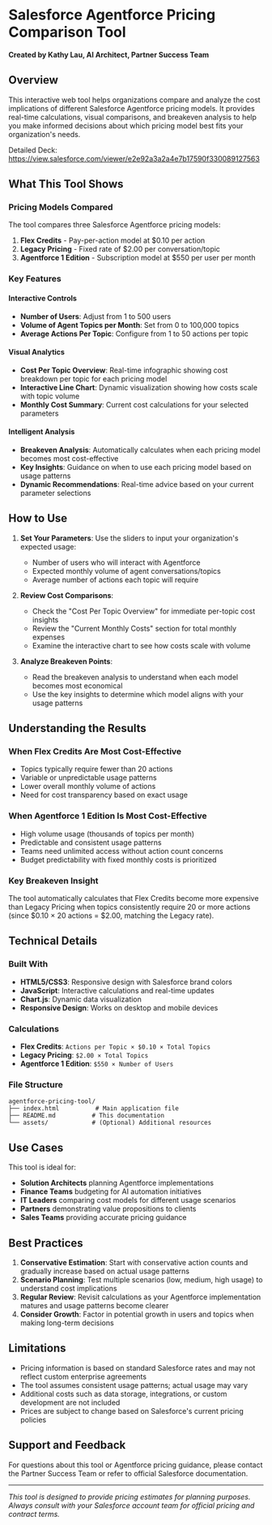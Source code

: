 # Salesforce Agentforce Pricing Comparison Tool

**Created by Kathy Lau, AI Architect, Partner Success Team**

## Overview

This interactive web tool helps organizations compare and analyze the cost implications of different Salesforce Agentforce pricing models. It provides real-time calculations, visual comparisons, and breakeven analysis to help you make informed decisions about which pricing model best fits your organization's needs.

Detailed Deck: https://view.salesforce.com/viewer/e2e92a3a2a4e7b17590f330089127563

## What This Tool Shows

### Pricing Models Compared

The tool compares three Salesforce Agentforce pricing models:

1. **Flex Credits** - Pay-per-action model at $0.10 per action
2. **Legacy Pricing** - Fixed rate of $2.00 per conversation/topic
3. **Agentforce 1 Edition** - Subscription model at $550 per user per month

### Key Features

#### Interactive Controls
- **Number of Users**: Adjust from 1 to 500 users
- **Volume of Agent Topics per Month**: Set from 0 to 100,000 topics
- **Average Actions Per Topic**: Configure from 1 to 50 actions per topic

#### Visual Analytics
- **Cost Per Topic Overview**: Real-time infographic showing cost breakdown per topic for each pricing model
- **Interactive Line Chart**: Dynamic visualization showing how costs scale with topic volume
- **Monthly Cost Summary**: Current cost calculations for your selected parameters

#### Intelligent Analysis
- **Breakeven Analysis**: Automatically calculates when each pricing model becomes most cost-effective
- **Key Insights**: Guidance on when to use each pricing model based on usage patterns
- **Dynamic Recommendations**: Real-time advice based on your current parameter selections

## How to Use

1. **Set Your Parameters**: Use the sliders to input your organization's expected usage:
   - Number of users who will interact with Agentforce
   - Expected monthly volume of agent conversations/topics
   - Average number of actions each topic will require

2. **Review Cost Comparisons**: 
   - Check the "Cost Per Topic Overview" for immediate per-topic cost insights
   - Review the "Current Monthly Costs" section for total monthly expenses
   - Examine the interactive chart to see how costs scale with volume

3. **Analyze Breakeven Points**: 
   - Read the breakeven analysis to understand when each model becomes most economical
   - Use the key insights to determine which model aligns with your usage patterns

## Understanding the Results

### When Flex Credits Are Most Cost-Effective
- Topics typically require fewer than 20 actions
- Variable or unpredictable usage patterns
- Lower overall monthly volume of actions
- Need for cost transparency based on exact usage

### When Agentforce 1 Edition Is Most Cost-Effective
- High volume usage (thousands of topics per month)
- Predictable and consistent usage patterns
- Teams need unlimited access without action count concerns
- Budget predictability with fixed monthly costs is prioritized

### Key Breakeven Insight
The tool automatically calculates that Flex Credits become more expensive than Legacy Pricing when topics consistently require 20 or more actions (since $0.10 × 20 actions = $2.00, matching the Legacy rate).

## Technical Details

### Built With
- **HTML5/CSS3**: Responsive design with Salesforce brand colors
- **JavaScript**: Interactive calculations and real-time updates
- **Chart.js**: Dynamic data visualization
- **Responsive Design**: Works on desktop and mobile devices

### Calculations
- **Flex Credits**: `Actions per Topic × $0.10 × Total Topics`
- **Legacy Pricing**: `$2.00 × Total Topics`
- **Agentforce 1 Edition**: `$550 × Number of Users`

### File Structure
```
agentforce-pricing-tool/
├── index.html          # Main application file
├── README.md          # This documentation
└── assets/            # (Optional) Additional resources
```

## Use Cases

This tool is ideal for:
- **Solution Architects** planning Agentforce implementations
- **Finance Teams** budgeting for AI automation initiatives
- **IT Leaders** comparing cost models for different usage scenarios
- **Partners** demonstrating value propositions to clients
- **Sales Teams** providing accurate pricing guidance

## Best Practices

1. **Conservative Estimation**: Start with conservative action counts and gradually increase based on actual usage patterns
2. **Scenario Planning**: Test multiple scenarios (low, medium, high usage) to understand cost implications
3. **Regular Review**: Revisit calculations as your Agentforce implementation matures and usage patterns become clearer
4. **Consider Growth**: Factor in potential growth in users and topics when making long-term decisions

## Limitations

- Pricing information is based on standard Salesforce rates and may not reflect custom enterprise agreements
- The tool assumes consistent usage patterns; actual usage may vary
- Additional costs such as data storage, integrations, or custom development are not included
- Prices are subject to change based on Salesforce's current pricing policies

## Support and Feedback

For questions about this tool or Agentforce pricing guidance, please contact the Partner Success Team or refer to official Salesforce documentation.

---

*This tool is designed to provide pricing estimates for planning purposes. Always consult with your Salesforce account team for official pricing and contract terms.*
